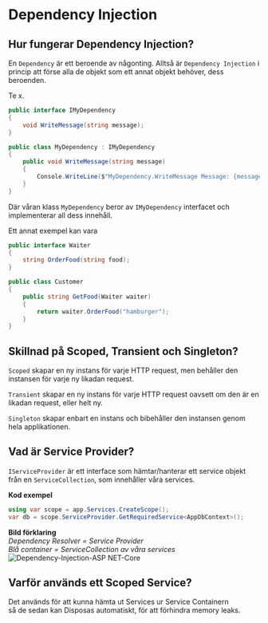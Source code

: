 ﻿# Dependency Injection

## Hur fungerar Dependency Injection?
En ``Dependency`` är ett beroende av någonting. Alltså är ``Dependency Injection`` i princip att förse alla de objekt som ett annat objekt behöver, dess beroenden.  
  
Te x. 
```cs
public interface IMyDependency
{
    void WriteMessage(string message);
}

public class MyDependency : IMyDependency
{
    public void WriteMessage(string message)
    {
        Console.WriteLine($"MyDependency.WriteMessage Message: {message}");
    }
}
```  
Där våran klass ``MyDependency`` beror av ``IMyDependency`` interfacet och implementerar all dess innehåll.  
  
Ett annat exempel kan vara  
```cs
public interface Waiter 
{
    string OrderFood(string food);
}

public class Customer 
{
    public string GetFood(Waiter waiter) 
    {
        return waiter.OrderFood("hamburger");
    }
}
```
  
## Skillnad på Scoped, Transient och Singleton?
``Scoped`` skapar en ny instans för varje HTTP request, men behåller den instansen för varje ny likadan request.  
  
``Transient`` skapar en ny instans för varje HTTP request oavsett om den är en likadan request, eller helt ny.  
  
``Singleton`` skapar enbart en instans och bibehåller den instansen genom hela applikationen.

## Vad är Service Provider?
``IServiceProvider`` är ett interface som hämtar/hanterar ett service objekt från en ``ServiceCollection``, som innehåller våra services.  

**Kod exempel**  
```cs
using var scope = app.Services.CreateScope();
var db = scope.ServiceProvider.GetRequiredService<AppDbContext>();
```
  
**Bild förklaring**  
*Dependency Resolver = Service Provider*  
*Blå container = ServiceCollection av våra services*  
![Dependency-Injection-ASP NET-Core](https://user-images.githubusercontent.com/76393729/167145712-50cf8ba3-2c3f-426f-b061-c709f3cb75d5.png)


## Varför används ett Scoped Service?
Det används för att kunna hämta ut Services ur Service Containern  
så de sedan kan Disposas automatiskt, för att förhindra memory leaks.
